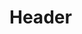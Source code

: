 <!-- TITLE: Heavy Legs -->
<!-- SUBTITLE: The cruel pull of gravity weighs your targets legs, slowing their movement speed. -->

# Header